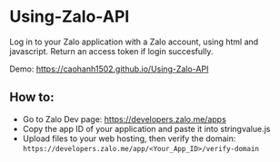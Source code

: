 # Using-Zalo-API
Log in to your Zalo application with a Zalo account, using html and javascript. Return an access token if login succesfully.

Demo: https://caohanh1502.github.io/Using-Zalo-API
## How to:
- Go to Zalo Dev page: https://developers.zalo.me/apps
- Copy the app ID of your application and paste it into stringvalue.js
- Upload files to your web hosting, then verify the domain: ```https://developers.zalo.me/app/<Your_App_ID>/verify-domain```
